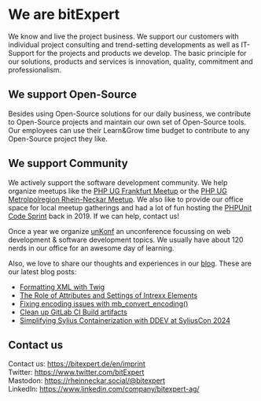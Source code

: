 # We are bitExpert

We know and live the project business. We support our customers with individual project consulting and trend-setting developments as well as IT-Support for the projects and products we develop. The basic principle for our solutions, products and services is innovation, quality, commitment and professionalism.

## We support Open-Source

Besides using Open-Source solutions for our daily business, we contribute to Open-Source projects and maintain our own set of Open-Source tools. Our employees can use their Learn&Grow time budget to contribute to any Open-Source project they like.

## We support Community

We actively support the software development community. We help organize meetups like the [PHP UG Frankfurt Meetup](https://www.phpugffm.de) or the [PHP UG Metrolpolregion Rhein-Neckar Meetup](http://www.phpugmrn.de). We also like to provide our office space for local meetup gatherings and had a lot of fun hosting the [PHPUnit Code Sprint](https://phpunit.de/code-sprints/september-2019.html) back in 2019. If we can help, contact us!

Once a year we organize [unKonf](https://www.unKonf.de) an unconference focussing on web development & software development topics. We usually have about 120 nerds in our office for an awesome day of learning.

Also, we love to share our thoughts and experiences in our [blog](https://blog.bitExpert.de). These are our latest blog posts:
<!--- blog_start --->
 - [Formatting XML with Twig](https://blog.bitexpert.de/blog/xml_output_formatting_twig)
 - [The Role of Attributes and Settings of Intrexx Elements](https://blog.bitexpert.de/blog/intrexx_elements_attributes_settings)
 - [Fixing encoding issues with mb_convert_encoding()](https://blog.bitexpert.de/blog/fixing_encoding_issues_with_mb_convert_encoding)
 - [Clean up GitLab CI Build artifacts](https://blog.bitexpert.de/blog/gitlab_ci_bulk_delete_artifacts)
 - [Simplifying Sylius Containerization with DDEV at SyliusCon 2024](https://blog.bitexpert.de/blog/syliuscon_2024_ddev)
<!--- blog_end --->

## Contact us

Contact us: https://bitexpert.de/en/imprint   
Twitter: https://www.twitter.com/bitExpert    
Mastodon: https://rheinneckar.social/@bitexpert    
LinkedIn: https://www.linkedin.com/company/bitexpert-ag/    
